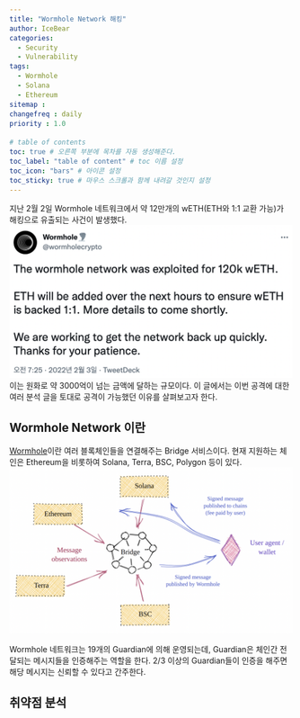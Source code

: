 ```yaml
---
title: "Wormhole Network 해킹"
author: IceBear
categories:
  - Security 
  - Vulnerability
tags:
  - Wormhole
  - Solana 
  - Ethereum
sitemap :
changefreq : daily
priority : 1.0

# table of contents
toc: true # 오른쪽 부분에 목차를 자동 생성해준다.
toc_label: "table of content" # toc 이름 설정
toc_icon: "bars" # 아이콘 설정
toc_sticky: true # 마우스 스크롤과 함께 내려갈 것인지 설정
---
```


지난 2월 2일 Wormhole 네트워크에서 약 12만개의 wETH(ETH와 1:1 교환 가능)가 해킹으로 유출되는 사건이 발생했다.
![Wormhole](/assets/images_post/2022-02-06-Wormhole-hack/wormhole-twitter.png)
이는 원화로 약 3000억이 넘는 금액에 달하는 규모이다.
이 글에서는 이번 공격에 대한 여러 분석 글을 토대로 공격이 가능했던 이유를 살펴보고자 한다.

## Wormhole Network 이란

[Wormhole]이란 여러 블록체인들을 연결해주는 Bridge 서비스이다. 
현재 지원하는 체인은 Ethereum을 비롯하여 Solana, Terra, BSC, Polygon 등이 있다.
![WormholeNetwork](/assets/images_post/2022-02-06-Wormhole-hack/wormhole-network.png)

Wormhole 네트워크는 19개의 Guardian에 의해 운영되는데, Guardian은 체인간 전달되는 메시지들을 인증해주는 역할을 한다.
2/3 이상의 Guardian들이 인증을 해주면 해당 메시지는 신뢰할 수 있다고 간주한다.

## 취약점 분석



[Wormhole]: https://docs.wormholenetwork.com/wormhole/
[WormholeNetwork]: https://wormholecrypto.medium.com/introducing-wormhole-32b16d795c01
[Wormhole 트위터]: https://twitter.com/wormholecrypto/status/1489001949881978883
[Wormhole 해킹 분석]: https://wormholecrypto.medium.com/wormhole-incident-report-02-02-22-ad9b8f21eec6